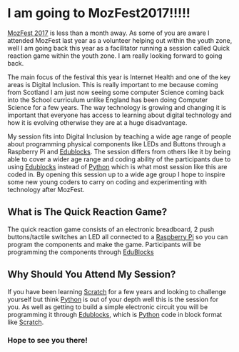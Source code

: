 # I am going to MozFest2017!!!!!

[MozFest 2017](https://mozillafestival.org/) is less than a month away. As some of you are aware I attended MozFest last year as a volunteer helping out within the youth zone, well I am going back this year as a facilitator running a session called Quick reaction game within the youth zone. I am really looking forward to going back.

The main focus of the festival this year is Internet Health and one of the key areas is Digital Inclusion. This is really important to me because coming from Scotland I am just now seeing some computer Science coming back into the School curriculum unlike England has been doing Computer Science for a few years. The way technology is growing and changing it is important that everyone has access to learning about digital technology and how it is evolving otherwise they are at a huge disadvantage.

My session fits into Digital Inclusion by teaching a wide age range of people about programming physical components like LEDs and Buttons through a Raspberry Pi and [Edublocks](http://edublocks.org/). The session differs from others like it by being able to cover a wider age range and coding ability of the participants due to using [Edublocks](http://edublocks.org/) instead of [Python](https://www.python.org/) which is what most session like this are coded in. By opening this session up to a wide age group I hope to inspire some new young coders to carry on coding and experimenting with technology after MozFest.

## What is The Quick Reaction Game?

The quick reaction game consists of an electronic breadboard, 2 push buttons/tactile switches an LED all connected to a [Raspberry Pi](https://www.raspberrypi.org/) so you can program the components and make the game. Participants will be programming the components through [EduBlocks](http://edublocks.org/)

## Why Should You Attend My Session?

If you have been learning [Scratch](https://scratch.mit.edu) for a few years and looking to challenge yourself but think [Python](https://www.python.org/) is out of your depth well this is the session for you. As well as getting to build a simple electronic circuit you will be programming it through [Edublocks](http://edublocks.org/), which is [Python](https://www.python.org/) code in block format like [Scratch](https://scratch.mit.edu).

### Hope to see you there!
